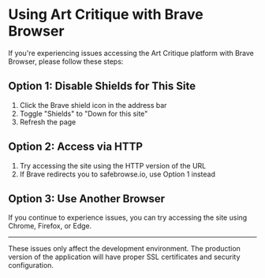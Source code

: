 # Using Art Critique with Brave Browser

If you're experiencing issues accessing the Art Critique platform with Brave Browser, please follow these steps:

## Option 1: Disable Shields for This Site
1. Click the Brave shield icon in the address bar
2. Toggle "Shields" to "Down for this site"
3. Refresh the page

## Option 2: Access via HTTP
1. Try accessing the site using the HTTP version of the URL
2. If Brave redirects you to safebrowse.io, use Option 1 instead

## Option 3: Use Another Browser
If you continue to experience issues, you can try accessing the site using Chrome, Firefox, or Edge.

---

These issues only affect the development environment. The production version of the application will have proper SSL certificates and security configuration.